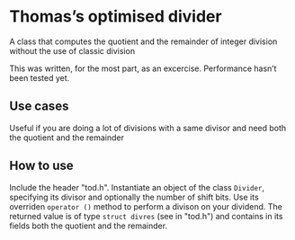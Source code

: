 # Thomas’s optimised divider

A class that computes the quotient and the remainder of integer division without the use of classic division

This was written, for the most part, as an excercise. Performance hasn’t been tested yet.

## Use cases

Useful if you are doing a lot of divisions with a same divisor and need both the quotient and the remainder

## How  to use

Include the header "tod.h".
Instantiate an object of the class `Divider`, specifying its divisor and optionally the number of shift bits.
Use its overriden `operator ()` method to perform a divison on your dividend.
The returned value is of type `struct divres` (see in "tod.h") and contains in its fields both the quotient and the remainder.
